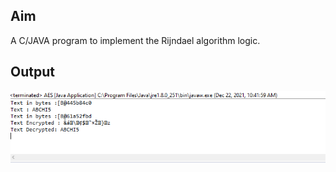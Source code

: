 ## Aim
A C/JAVA program to implement the Rijndael algorithm logic.

## Output
![image](output6.png)
